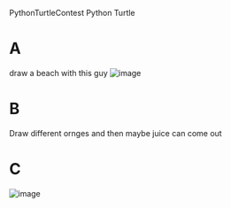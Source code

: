  PythonTurtleContest
Python Turtle

# A
draw a beach  with this guy 
![image](https://github.com/LukeHurley/PythonTurtleContest/assets/136918097/77fc5191-9bbb-4058-a0ad-8bad6ec87ebe)

# B
Draw different ornges and then maybe juice can come out

# C

![image](https://github.com/LukeHurley/PythonTurtleContest/assets/136918097/9fbe164c-bca6-40e1-bf61-7e6fbcfb34a5)
